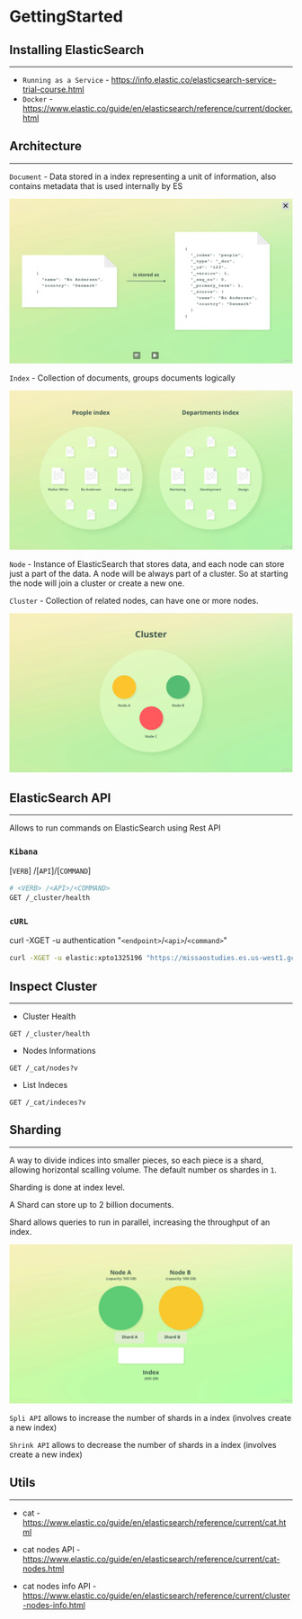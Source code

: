 # GettingStarted

## Installing ElasticSearch
---

- `Running as a Service` - https://info.elastic.co/elasticsearch-service-trial-course.html
- `Docker` - https://www.elastic.co/guide/en/elasticsearch/reference/current/docker.html

## Architecture
---

`Document` - Data stored in a index representing a unit of information, also contains metadata that is used internally by ES

![Documents](./artifacts/2-Documents.png)

`Index` -  Collection of documents, groups documents logically

![Documents](./artifacts/2-Index.png)

`Node` - Instance of ElasticSearch that stores data, and each node can store just a part of the data. A node will be always part of a cluster. So at starting the node will join a cluster or create a new one.

`Cluster` - Collection of related nodes, can have one or more nodes.

![Architecture](./artifacts/2-Architeture.png)

## ElasticSearch API
---
Allows to run commands on ElasticSearch using Rest API

### `Kibana`
[`VERB`] /[`API`]/[`COMMAND`]
```bash
# <VERB> /<API>/<COMMAND>
GET /_cluster/health
```

### `cURL`
curl -XGET -u authentication "`<endpoint>`/`<api>`/`<command>`"
```bash
curl -XGET -u elastic:xpto1325196 "https://missaostudies.es.us-west1.gcp.cloud.es.io:9243/_cluster/health"
```


## Inspect Cluster
---

- Cluster Health
```
GET /_cluster/health
```

- Nodes Informations
```
GET /_cat/nodes?v
```

- List Indeces
```
GET /_cat/indeces?v
```

## Sharding
---
A way to divide indices into smaller pieces, so each piece is a shard, allowing horizontal scalling volume. The default number os shardes in `1`.

Sharding is done at index level. 

A Shard can store up to 2 billion documents.

Shard allows queries to run in parallel, increasing the throughput of an index.

![Sharding](./artifacts/2-Sharding.png)

`Spli API` allows to increase the number of shards in a index (involves create a new index)

`Shrink API` allows to decrease the number of shards in a index (involves create a new index)

## Utils
---

- cat - https://www.elastic.co/guide/en/elasticsearch/reference/current/cat.html

- cat nodes API - https://www.elastic.co/guide/en/elasticsearch/reference/current/cat-nodes.html

- cat nodes info API - https://www.elastic.co/guide/en/elasticsearch/reference/current/cluster-nodes-info.html